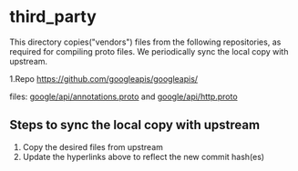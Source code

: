 # third_party
This directory copies("vendors") files from the following repositories, as required for compiling proto files.
We periodically sync the local copy with upstream.

1.Repo
https://github.com/googleapis/googleapis/

files: [google/api/annotations.proto](https://github.com/googleapis/googleapis/blob/c979fbeb80d1b940790a69183629d799e4c05b4c/google/api/annotations.proto) and [google/api/http.proto](https://github.com/googleapis/googleapis/blob/c979fbeb80d1b940790a69183629d799e4c05b4c/google/api/http.proto)


## Steps to sync the local copy with upstream

1. Copy the desired files from upstream
2. Update the hyperlinks above to reflect the new commit hash(es)
